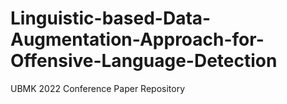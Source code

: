 # Linguistic-based-Data-Augmentation-Approach-for-Offensive-Language-Detection
UBMK 2022 Conference Paper Repository
